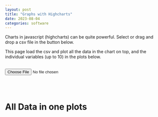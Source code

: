```yaml
---
layout: post
title: "Graphs with Highcharts"
date: 2023-08-04
categories: software
---
```


Charts in javascript (highcharts) can be quite powerful. Select or drag and drop a csv file  in the button below. 

This page load the csv and plot all the data in the chart on top, and the individual variables (up to 10) in the plots below.

<br/>

<script src="/home/assets/jq.js"></script>
<script src="/home/assets/hchart.js"></script>

<div>
    <input type="file" accept=".csv" onchange="readCSVFile()"  onload="readCSVFile()"/>
    <p class="content"></p>
</div>

<br/><br/>


<h1> All Data in one plots</h1>
<div id="container" style="min-width: 310px; height: 600px; margin: 0 auto"> </div><br/>
<h1 id="individual"> </h1>
<div id="container1" style="min-width: 310px; height: 400px; margin: 0 auto"> </div><br/>
<div id="container2" style="min-width: 310px; height: 400px; margin: 0 auto"> </div><br/>
<div id="container3" style="min-width: 310px; height: 400px; margin: 0 auto"> </div><br/>
<div id="container4" style="min-width: 310px; height: 400px; margin: 0 auto"> </div><br/>
<div id="container5" style="min-width: 310px; height: 400px; margin: 0 auto"> </div><br/>
<div id="container6" style="min-width: 310px; height: 400px; margin: 0 auto"> </div><br/>
<div id="container7" style="min-width: 310px; height: 400px; margin: 0 auto"> </div><br/>
<div id="container8" style="min-width: 310px; height: 400px; margin: 0 auto"> </div><br/>
<div id="container9" style="min-width: 310px; height: 400px; margin: 0 auto"> </div><br/>
<div id="container10" style="min-width: 310px; height: 400px; margin: 0 auto"> </div><br/>

<script type="text/javascript">

function readCSVFile() {

	const content = document.querySelector(".content");
	const [file] = document.querySelector("input[type=file]").files;
	const reader = new FileReader();

	// fill id = "individual" with the titles of the plots
	document.getElementById("individual").innerHTML = "Individual plots " ;

	for ( var i = 1; i < 11; i++) {
		container = "#container" + i;
		// hide container
		$(container).hide();
	}

	reader.addEventListener(
		"load",
		() => {
			// reader.result is not null here
			numbers_of_plots = countPlots(reader.result);
			titles = plot_titles(reader.result);
			xdata = plot_data_for_column(0, reader.result);

			update(titles, reader.result);

			// run addDataToChart for each plot
			for (var i = 0; i < numbers_of_plots; i++) {
				//alert(titles[i]);
				ydata = plot_data_for_column(i+1, reader.result);
				//alert(ydata);
				addDataToChart( i+1, titles[i], xdata, ydata);
			}
		},
		false,
	);

	if (file) {
		reader.readAsText(file);
	}

}


function countPlots(data) {
	if (data == null) {
		return "No data";
	}
	var lines = data.split('\n');
	var columns = lines[0].split(',');
	return columns.length - 1;
}

function plot_titles(data) {
	if (data == null) {
		return "No data";
	}
	var lines = data.split('\n');
	var columns = lines[0].split(',').slice(1);
	//alert(columns);
	return columns;
}

function plot_data_for_column(column, data) {
	if (data == null) {
		return "No data";
	}
	// remove dollar sign from data
	data = data.replace(/\$/g, '');
	
	
	var lines = data.split('\n');
	var column_data = [];
	for (var i = 0; i < lines.length; i++) {
		var line = lines[i].split(',');
		

		column_data.push(line[column]);
	}
	return column_data.slice(1);
}

function addDataToChart(cid, title, xdata, ydata) {
	
	container = "#container" + cid;
 	
	// remove all series first
	$(container).show();

    $(container).highcharts ({

        title: {
                text: title,
                x: -20 // center
            },

            xAxis: {
                categories: xdata
            },

            yAxis: {
                title: {
                    text: ''
                },
                plotLines: [{
                    value: 0,
                    width: 1,
                    color: '#808080'
                }]
            },

            series: [ {
                name: title,
                data: ydata.map(Number)
            }]

        });

}


function update(title, data) {

 	var seriesLength = chart.series.length;
	for(var i = seriesLength - 1; i > -1; i--) { 
		chart.series[i].remove();
	}

	chart.setTitle({text: 'All Data in one plots'});
	chart.setSubtitle({text: ''});
    chart.yAxis[0].setTitle({text: ''});

	numbers_of_plots = countPlots(data);

	for (var p = 0; p < numbers_of_plots; p++) {

		column_data = plot_data_for_column(p+1, data);

		// Create a new series row
		var row = [];
		for (i = 1; i <column_data.length; i++) {
			row.push(parseFloat(column_data[i]));
		}

		// Append new series to the chart
		chart.addSeries({ name:title[p], data:row });
	}
}

var chart = null;

chart = Highcharts.chart('container', {
    title: {
        text: 'Monthly Average Temperature',
        x: -20 //center
    },
    subtitle: {
        text: 'Source: WorldClimate.com',
        x: -20
    },
    xAxis: {
        categories: ['Jan', 'Feb', 'Mar', 'Apr', 'May', 'Jun',
            'Jul', 'Aug', 'Sep', 'Oct', 'Nov', 'Dec']
    },
    yAxis: {
        title: {
            text: 'Temperature (°C)'
        },
        plotLines: [{
            value: 0,
            width: 1,
            color: '#808080'
        }]
    },
    tooltip: {
        valueSuffix: '°C'
    },
    legend: {
        layout: 'vertical',
        align: 'right',
        verticalAlign: 'middle',
        borderWidth: 0
    },
    series: [{
        name: 'Tokyo',
        data: [7.0, 6.9, 9.5, 14.5, 18.2, 21.5, 25.2, 26.5, 23.3, 18.3, 13.9, 9.6]
    }, {
        name: 'New York',
        data: [-0.2, 0.8, 5.7, 11.3, 17.0, 22.0, 24.8, 24.1, 20.1, 14.1, 8.6, 2.5]
    }, {
        name: 'Berlin',
        data: [-0.9, 0.6, 3.5, 8.4, 13.5, 17.0, 18.6, 17.9, 14.3, 9.0, 3.9, 1.0]
    }, {
        name: 'London',
        data: [3.9, 4.2, 5.7, 8.5, 11.9, 15.2, 17.0, 16.6, 14.2, 10.3, 6.6, 4.8]
    }]
});

</script>
